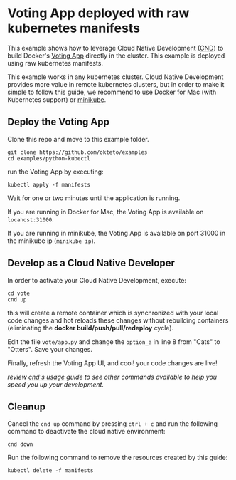# Voting App deployed with raw kubernetes manifests

This example shows how to leverage Cloud Native Development ([CND](https://github.com/okteto/cnd)) to build Docker's [Voting App](https://github.com/dockersamples/example-voting-app) directly in the cluster. This example is deployed using raw kubernetes manifests.

This example works in any kubernetes cluster. Cloud Native Development provides more value in remote kubernetes clusters, but in order to make it simple to follow this guide, we recommend to use Docker for Mac (with Kubernetes support) or [minikube](https://github.com/kubernetes/minikube). 

## Deploy the Voting App

Clone this repo and move to this example folder.

```console
git clone https://github.com/okteto/examples
cd examples/python-kubectl
```

run the Voting App by executing:

```console
kubectl apply -f manifests
```

Wait for one or two minutes until the application is running.

If you are running in Docker for Mac, the Voting App is available on `locahost:31000`.

If you are running in minikube, the Voting App is available on port 31000 in the minikube ip (`minikube ip`).

## Develop as a Cloud Native Developer

In order to activate your Cloud Native Development, execute:

```console
cd vote
cnd up
```

this will create a remote container which is synchronized with your local code changes and hot reloads these changes without rebuilding containers (eliminating the **docker build/push/pull/redeploy** cycle).

Edit the file `vote/app.py` and change the `option_a` in line 8 from "Cats" to "Otters". Save your changes.

Finally, refresh the Voting App UI, and cool! your code changes are live!

*review [cnd's usage](https://github.com/okteto/cnd/docs/cli-reference.md) guide to see other commands available to help you speed you up your development.*

## Cleanup

Cancel the `cnd up` command by pressing `ctrl + c` and run the following command to deactivate the cloud native environment:

```console
cnd down
``` 

Run the following command to remove the resources created by this guide: 

```console
kubectl delete -f manifests
```



